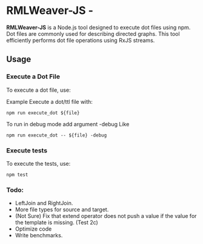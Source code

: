 # RMLWeaver-JS -

**RMLWeaver-JS** is a Node.js tool designed to execute dot files using npm. Dot files are commonly used for describing directed graphs. This tool efficiently performs dot file operations using RxJS streams.

## Usage


### Execute a Dot File

To execute a dot file, use:

Example
Execute a dot/ttl file with:

```
npm run execute_dot ${file}
```

To run in debug mode add argument -debug
Like
```
npm run execute_dot -- ${file} -debug
```

### Execute tests

To execute the tests, use:

```
npm test
```

### Todo:
- LeftJoin and RightJoin.
- More file types for source and target.
- (Not Sure) Fix that extend operator does not push a value if the value for the template is missing. (Test 2c)
- Optimize code
- Write benchmarks.
